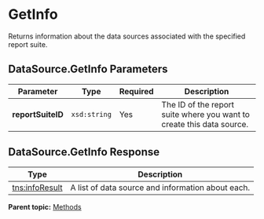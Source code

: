 # GetInfo

Returns information about the data sources associated with the specified report suite.

## DataSource.GetInfo Parameters

|Parameter|Type|Required|Description|
|---------|----|--------|-----------|
|**reportSuiteID** |`xsd:string` |Yes| The ID of the report suite where you want to create this data source. |

## DataSource.GetInfo Response

|Type|Description|
|----|-----------|
|[tns:infoResult](../data_types/r_info_result.md#) | A list of data source and information about each. |

**Parent topic:** [Methods](../methods/c_data_sources_methods.md)

